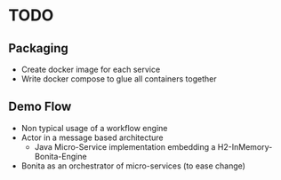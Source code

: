 # TODO

## Packaging
* Create docker image for each service
* Write docker compose to glue all containers together

## Demo Flow
* Non typical usage of a workflow engine
* Actor in a message based architecture
	* Java Micro-Service implementation embedding a H2-InMemory-Bonita-Engine
* Bonita as an orchestrator of micro-services (to ease change)
